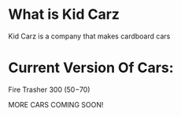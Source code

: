 # What is Kid Carz
Kid Carz is a company that makes cardboard cars


# Current Version Of Cars:
Fire Trasher 300 ($50-$70)

MORE CARS COMING SOON!
